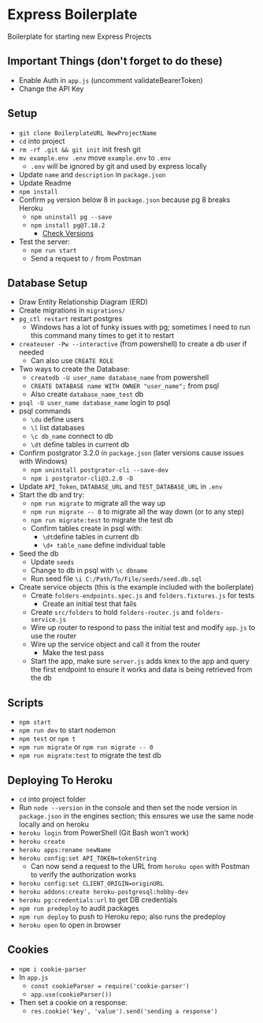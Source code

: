 # Express Boilerplate

Boilerplate for starting new Express Projects

## Important Things (don't forget to do these)

- Enable Auth in `app.js` (uncomment validateBearerToken)
- Change the API Key

## Setup

- `git clone BoilerplateURL NewProjectName`
- `cd` into project
- `rm -rf .git && git init` init fresh git
- `mv example.env .env` move `example.env` to `.env`
  - `.env` will be ignored by git and used by express locally
- Update `name` and `description` in `package.json`
- Update Readme
- `npm install`
- Confirm `pg` version below 8 in `package.json` because pg 8 breaks Heroku
  - `npm uninstall pg --save`
  - `npm install pg@7.18.2`
    - [Check Versions](https://www.npmjs.com/package/pg)
- Test the server:
  - `npm run start`
  - Send a request to `/` from Postman

## Database Setup

- Draw Entity Relationship Diagram (ERD)
- Create migrations in `migrations/`
- `pg_ctl restart` restart postgres
  - Windows has a lot of funky issues with pg; sometimes I need to run this command many times to get it to restart
- `createuser -Pw --interactive` (from powershell) to create a db user if needed
  - Can also use `CREATE ROLE`
- Two ways to create the Database:
  - `createdb -U user_name database_name` from powershell
  - `CREATE DATABASE name WITH OWNER "user_name";` from psql
  - Also create `database_name_test` db
- `psql -U user_name database_name` login to psql
- psql commands
  - `\du` define users
  - `\l` list databases
  - `\c db_name` connect to db
  - `\dt` define tables in current db
- Confirm postgrator 3.2.0 in `package.json` (later versions cause issues with Windows)
  - `npm uninstall postgrator-cli --save-dev`
  - `npm i postgrator-cli@3.2.0 -D`
- Update `API_Token`, `DATABASE_URL` and `TEST_DATABASE_URL` in `.env`
- Start the db and try:
  - `npm run migrate` to migrate all the way up
  - `npm run migrate -- 0` to migrate all the way down (or to any step)
  - `npm run migrate:test` to migrate the test db
  - Confirm tables create in psql with:
    - `\dt`define tables in current db
    - `\d+ table_name` define individual table
- Seed the db
  - Update `seeds`
  - Change to db in psql with `\c dbname`
  - Run seed file `\i C:/Path/To/File/seeds/seed.db.sql`
- Create service objects (this is the example included with the boilerplate)
  - Create `folders-endpoints.spec.js` and `folders.fixtures.js` for tests
    - Create an initial test that fails
  - Create `src/folders` to hold `folders-router.js` and `folders-service.js`
  - Wire up router to respond to pass the initial test and modify `app.js` to use the router
  - Wire up the service object and call it from the router
    - Make the test pass
  - Start the app, make sure `server.js` adds knex to the app and query the first endpoint to ensure it works and data is being retrieved from the db

## Scripts

- `npm start`
- `npm run dev` to start nodemon
- `npm test` or `npm t`
- `npm run migrate` or `npm run migrate -- 0`
- `npm run migrate:test` to migrate the test db

## Deploying To Heroku

- `cd` into project folder
- Run `node --version` in the console and then set the node version in `package.json` in the engines section; this ensures we use the same node locally and on heroku
- `heroku login` from PowerShell (Git Bash won't work)
- `heroku create`
- `heroku apps:rename newName`
- `heroku config:set API_TOKEN=tokenString`
  - Can now send a request to the URL from `heroku open` with Postman to verify the authorization works
- `heroku config:set CLIENT_ORIGIN=originURL`
- `heroku addons:create heroku-postgresql:hobby-dev`
- `heroku pg:credentials:url` to get DB credentials
- `npm run predeploy` to audit packages
- `npm run deploy` to push to Heroku repo; also runs the predeploy
- `heroku open` to open in browser

## Cookies

- `npm i cookie-parser`
- In `app.js`
  - `const cookieParser = require('cookie-parser')`
  - `app.use(cookieParser())`
- Then set a cookie on a response:
  - `res.cookie('key', 'value').send('sending a response')`
